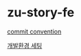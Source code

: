 # zu-story-fe

[commit convention](https://github.com/ondal-house/zu-story/wiki/commit-convention)

[개발환경 세팅](https://github.com/ondal-house/zu-story-fe/wiki/%EA%B0%9C%EB%B0%9C%ED%99%98%EA%B2%BD-%EC%84%B8%ED%8C%85)
